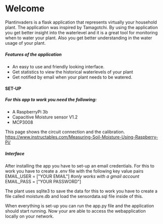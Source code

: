 # Welcome # 

Plantinvaders is a flask application that represents virtually your household plant. The application was inspired by Tamagotchi. By using the application you get better insight into the waterlevel and it is a great tool for monitoring when to water your plant. Also you get better understanding in  the water usage of your plant.

##### Features of the application #####

- An easy to use and friendly looking interface.
- Get statistics to view the historical waterlevels of your plant
- Get notified by email when your plant needs to be watered.

#### SET-UP ####

##### For this app to work you need the following: #####

- A RaspberryPi 3b
- Capacitive Moisture sensor V1.2
- MCP3008

This page shows the circuit connection and the calibration.
https://www.instructables.com/Measuring-Soil-Moisture-Using-Raspberry-Pi/

##### Interface #####

After installing the app you have to set-up an email credentials. For this to work you have to create a .env file with the following key value pairs
EMAIL_USER = ["YOUR EMAIL"] *#only works with a gmail account*
EMAIL_PASS = ["YOUR PASSWORD"]

The plant uses sqlite3 to save the data for this to work you have to create a file called moisture.db and load the sensordata.sql file inside of this.

When everything is set-up you can run the app.py file and the application should start running. Now your are able to access the webapplication locally on your network.

